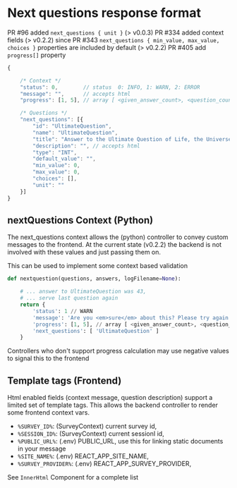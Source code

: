 # Next questions response format

PR #96 added `next_questions { unit }` (> v0.0.3)
PR #334 added context fields (> v0.2.2)
since PR #343 `next_questions { min_value, max_value, choices }` properties are included by default (> v0.2.2)
PR #405 add `progress[]` property

```javascript
{

    /* Context */
    "status": 0,        // status  0: INFO, 1: WARN, 2: ERROR
    "message": "",      // accepts html
    "progress": [1, 5], // array [ <given_answer_count>, <question_count> ]

    /* Questions */
    "next_questions": [{
        "id": "UltimateQuestion",
        "name": "UltimateQuestion",
        "title": "Answer to the Ultimate Question of Life, the Universe, and Everything",
        "description": "", // accepts html
        "type": "INT",
        "default_value": "",
        "min_value": 0,
        "max_value": 0,
        "choices": [],
        "unit": ""
    }]
}
```

## nextQuestions Context (Python)

The next_questions context allows the (python) controller to convey custom messages to the frontend.
At the current state (v0.2.2) the backend is not involved with these values and just passing them on.

This can be used to implement some context based validation

```python
def nextquestion(questions, answers, logFilename=None):

    # ... answer to UltimateQuestion was 43,
    # ... serve last question again
    return {
        'status': 1 // WARN
        'message': 'Are you <em>sure</em> about this? Please try again.'
        'progress': [1, 5], // array [ <given_answer_count>, <question_count> ]
        'next_questions': [ 'UltimateQuestion' ]
    }

```

Controllers who don't support progress calculation may use negative values to signal this to the frontend

## Template tags (Frontend)

Html enabled fields (context message, question description) support a limited set of template tags.
This allows the backend controller to render some frontend context vars.

* `%SURVEY_ID%`: (SurveyContext) current survey id,
* `%SESSION_ID%`: (SurveyContext) current sessionI id,
* `%PUBLIC_URL%`: (.env) PUBLIC_URL, use this for linking static documents in your message
* `%SITE_NAME%`:  (.env) REACT_APP_SITE_NAME,
* `%SURVEY_PROVIDER%`: (.env) REACT_APP_SURVEY_PROVIDER,

See `InnerHtml` Component for a complete list

